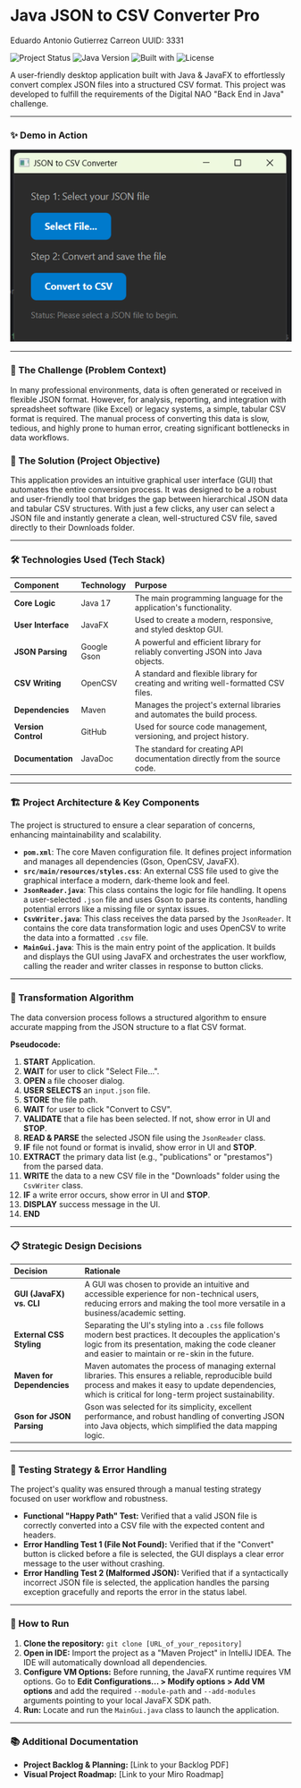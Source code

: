 #  Java JSON to CSV Converter Pro 

Eduardo Antonio Gutierrez Carreon           UUID: 3331

![Project Status](https://img.shields.io/badge/status-complete-green)
![Java Version](https://img.shields.io/badge/java-17-blue)
![Built with](https://img.shields.io/badge/built%20with-Maven-orange)
![License](https://img.shields.io/badge/license-MIT-lightgrey)

A user-friendly desktop application built with Java & JavaFX to effortlessly convert complex JSON files into a structured CSV format. This project was developed to fulfill the requirements of the Digital NAO "Back End in Java" challenge.

---

### ✨ Demo in Action

![Application Demo](src/assets/fotoConvertidor.png)

---

### 📌 The Challenge (Problem Context)
In many professional environments, data is often generated or received in flexible JSON format. However, for analysis, reporting, and integration with spreadsheet software (like Excel) or legacy systems, a simple, tabular CSV format is required. The manual process of converting this data is slow, tedious, and highly prone to human error, creating significant bottlenecks in data workflows.

### 🎯 The Solution (Project Objective)
This application provides an intuitive graphical user interface (GUI) that automates the entire conversion process. It was designed to be a robust and user-friendly tool that bridges the gap between hierarchical JSON data and tabular CSV structures. With just a few clicks, any user can select a JSON file and instantly generate a clean, well-structured CSV file, saved directly to their Downloads folder.

---

### 🛠️ Technologies Used (Tech Stack)

| Component | Technology | Purpose |
| :--- | :--- | :--- |
| **Core Logic** | Java 17 | The main programming language for the application's functionality. |
| **User Interface** | JavaFX | Used to create a modern, responsive, and styled desktop GUI. |
| **JSON Parsing** | Google Gson | A powerful and efficient library for reliably converting JSON into Java objects. |
| **CSV Writing** | OpenCSV | A standard and flexible library for creating and writing well-formatted CSV files. |
| **Dependencies** | Maven | Manages the project's external libraries and automates the build process. |
| **Version Control**| GitHub | Used for source code management, versioning, and project history. |
| **Documentation**| JavaDoc | The standard for creating API documentation directly from the source code. |

---

### 🏗️ Project Architecture & Key Components

The project is structured to ensure a clear separation of concerns, enhancing maintainability and scalability.

* **`pom.xml`**: The core Maven configuration file. It defines project information and manages all dependencies (Gson, OpenCSV, JavaFX).
* **`src/main/resources/styles.css`**: An external CSS file used to give the graphical interface a modern, dark-theme look and feel.
* **`JsonReader.java`**: This class contains the logic for file handling. It opens a user-selected `.json` file and uses Gson to parse its contents, handling potential errors like a missing file or syntax issues.
* **`CsvWriter.java`**: This class receives the data parsed by the `JsonReader`. It contains the core data transformation logic and uses OpenCSV to write the data into a formatted `.csv` file.
* **`MainGui.java`**: This is the main entry point of the application. It builds and displays the GUI using JavaFX and orchestrates the user workflow, calling the reader and writer classes in response to button clicks.

---

### 🧠 Transformation Algorithm

The data conversion process follows a structured algorithm to ensure accurate mapping from the JSON structure to a flat CSV format.

**Pseudocode:**
1.  **START** Application.
2.  **WAIT** for user to click "Select File...".
3.  **OPEN** a file chooser dialog.
4.  **USER SELECTS** an `input.json` file.
5.  **STORE** the file path.
6.  **WAIT** for user to click "Convert to CSV".
7.  **VALIDATE** that a file has been selected. If not, show error in UI and **STOP**.
8.  **READ & PARSE** the selected JSON file using the `JsonReader` class.
9.  **IF** file not found or format is invalid, show error in UI and **STOP**.
10. **EXTRACT** the primary data list (e.g., "publications" or "prestamos") from the parsed data.
11. **WRITE** the data to a new CSV file in the "Downloads" folder using the `CsvWriter` class.
12. **IF** a write error occurs, show error in UI and **STOP**.
13. **DISPLAY** success message in the UI.
14. **END**

---

### 📋 Strategic Design Decisions

| Decision | Rationale |
| :--- | :--- |
| **GUI (JavaFX) vs. CLI** | A GUI was chosen to provide an intuitive and accessible experience for non-technical users, reducing errors and making the tool more versatile in a business/academic setting. |
| **External CSS Styling** | Separating the UI's styling into a `.css` file follows modern best practices. It decouples the application's logic from its presentation, making the code cleaner and easier to maintain or re-skin in the future. |
| **Maven for Dependencies**| Maven automates the process of managing external libraries. This ensures a reliable, reproducible build process and makes it easy to update dependencies, which is critical for long-term project sustainability. |
| **Gson for JSON Parsing**| Gson was selected for its simplicity, excellent performance, and robust handling of converting JSON into Java objects, which simplified the data mapping logic. |

---

### 🧪 Testing Strategy & Error Handling

The project's quality was ensured through a manual testing strategy focused on user workflow and robustness.

* **Functional "Happy Path" Test:** Verified that a valid JSON file is correctly converted into a CSV file with the expected content and headers.
* **Error Handling Test 1 (File Not Found):** Verified that if the "Convert" button is clicked before a file is selected, the GUI displays a clear error message to the user without crashing.
* **Error Handling Test 2 (Malformed JSON):** Verified that if a syntactically incorrect JSON file is selected, the application handles the parsing exception gracefully and reports the error in the status label.

---

### 🚀 How to Run

1.  **Clone the repository:** `git clone [URL_of_your_repository]`
2.  **Open in IDE:** Import the project as a "Maven Project" in IntelliJ IDEA. The IDE will automatically download all dependencies.
3.  **Configure VM Options:** Before running, the JavaFX runtime requires VM options. Go to **Edit Configurations... > Modify options > Add VM options** and add the required `--module-path` and `--add-modules` arguments pointing to your local JavaFX SDK path.
4.  **Run:** Locate and run the `MainGui.java` class to launch the application.

---

### 📚 Additional Documentation

* **Project Backlog & Planning:** [Link to your Backlog PDF]
* **Visual Project Roadmap:** [Link to your Miro Roadmap]